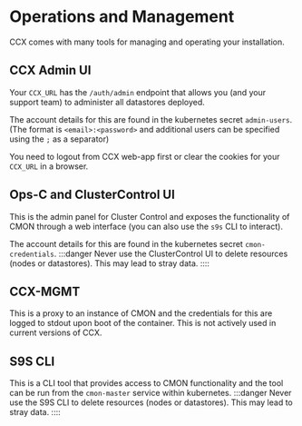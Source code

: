 # Operations and Management

CCX comes with many tools for managing and operating your installation.

## CCX Admin UI

Your `CCX_URL` has the `/auth/admin` endpoint that allows you (and your support team) to administer all datastores deployed.

The account details for this are found in the kubernetes secret `admin-users`. (The format is `<email>:<password>` and additional users can be specified using the `;` as a separator)

You need to logout from CCX web-app first or clear the cookies for your `CCX_URL` in a browser.

## Ops-C and ClusterControl UI

This is the admin panel for Cluster Control and exposes the functionality of CMON through a web interface (you can also use the `s9s` CLI to interact).

The account details for this are found in the kubernetes secret `cmon-credentials`.
:::danger
Never use the ClusterControl UI to delete resources (nodes or datastores). This may lead to stray data.
::::

## CCX-MGMT

This is a proxy to an instance of CMON and the credentials for this are logged to stdout upon boot of the container. This is not actively used in current versions of CCX.

## S9S CLI

This is a CLI tool that provides access to CMON functionality and the tool can be run from the `cmon-master` service within kubernetes.
:::danger
Never use the S9S CLI to delete resources (nodes or datastores). This may lead to stray data.
::::
